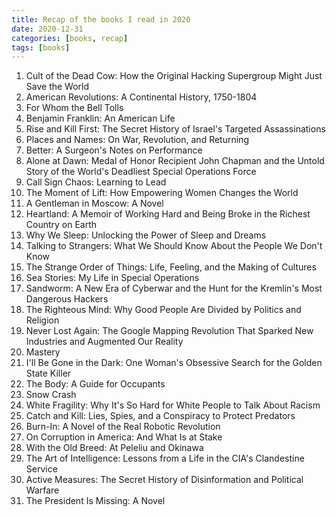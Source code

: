 ```yaml
---
title: Recap of the books I read in 2020
date: 2020-12-31
categories: [books, recap]
tags: [books]
---
```


1. Cult of the Dead Cow: How the Original Hacking Supergroup Might Just Save the World
2. American Revolutions: A Continental History, 1750-1804
3. For Whom the Bell Tolls
4. Benjamin Franklin: An American Life
5. Rise and Kill First: The Secret History of Israel's Targeted Assassinations
6. Places and Names: On War, Revolution, and Returning
7. Better: A Surgeon's Notes on Performance
8. Alone at Dawn: Medal of Honor Recipient John Chapman and the Untold Story of the World's Deadliest Special Operations Force
9. Call Sign Chaos: Learning to Lead
10. The Moment of Lift: How Empowering Women Changes the World
11. A Gentleman in Moscow: A Novel
12. Heartland: A Memoir of Working Hard and Being Broke in the Richest Country on Earth
13. Why We Sleep: Unlocking the Power of Sleep and Dreams
14. Talking to Strangers: What We Should Know About the People We Don't Know
15. The Strange Order of Things: Life, Feeling, and the Making of Cultures
16. Sea Stories: My Life in Special Operations
17. Sandworm: A New Era of Cyberwar and the Hunt for the Kremlin's Most Dangerous Hackers
18. The Righteous Mind: Why Good People Are Divided by Politics and Religion
19. Never Lost Again: The Google Mapping Revolution That Sparked New Industries and Augmented Our Reality
20. Mastery
21. I'll Be Gone in the Dark: One Woman's Obsessive Search for the Golden State Killer
22. The Body: A Guide for Occupants
23. Snow Crash
24. White Fragility: Why It's So Hard for White People to Talk About Racism
25. Catch and Kill: Lies, Spies, and a Conspiracy to Protect Predators
26. Burn-In: A Novel of the Real Robotic Revolution
27. On Corruption in America: And What Is at Stake
28. With the Old Breed: At Peleliu and Okinawa
29. The Art of Intelligence: Lessons from a Life in the CIA's Clandestine Service
30. Active Measures: The Secret History of Disinformation and Political Warfare
31. The President Is Missing: A Novel